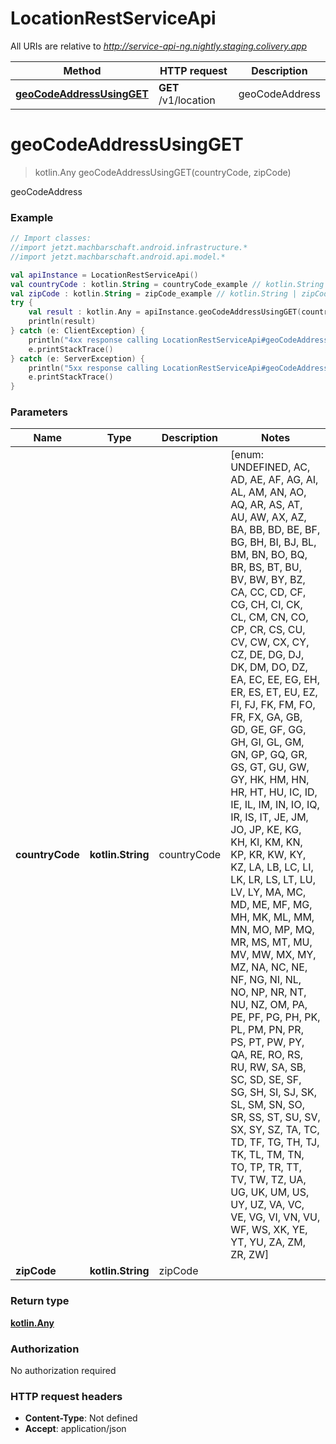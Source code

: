 # LocationRestServiceApi

All URIs are relative to *http://service-api-ng.nightly.staging.colivery.app*

Method | HTTP request | Description
------------- | ------------- | -------------
[**geoCodeAddressUsingGET**](LocationRestServiceApi.md#geoCodeAddressUsingGET) | **GET** /v1/location | geoCodeAddress


<a name="geoCodeAddressUsingGET"></a>
# **geoCodeAddressUsingGET**
> kotlin.Any geoCodeAddressUsingGET(countryCode, zipCode)

geoCodeAddress

### Example
```kotlin
// Import classes:
//import jetzt.machbarschaft.android.infrastructure.*
//import jetzt.machbarschaft.android.api.model.*

val apiInstance = LocationRestServiceApi()
val countryCode : kotlin.String = countryCode_example // kotlin.String | countryCode
val zipCode : kotlin.String = zipCode_example // kotlin.String | zipCode
try {
    val result : kotlin.Any = apiInstance.geoCodeAddressUsingGET(countryCode, zipCode)
    println(result)
} catch (e: ClientException) {
    println("4xx response calling LocationRestServiceApi#geoCodeAddressUsingGET")
    e.printStackTrace()
} catch (e: ServerException) {
    println("5xx response calling LocationRestServiceApi#geoCodeAddressUsingGET")
    e.printStackTrace()
}
```

### Parameters

Name | Type | Description  | Notes
------------- | ------------- | ------------- | -------------
 **countryCode** | **kotlin.String**| countryCode | [enum: UNDEFINED, AC, AD, AE, AF, AG, AI, AL, AM, AN, AO, AQ, AR, AS, AT, AU, AW, AX, AZ, BA, BB, BD, BE, BF, BG, BH, BI, BJ, BL, BM, BN, BO, BQ, BR, BS, BT, BU, BV, BW, BY, BZ, CA, CC, CD, CF, CG, CH, CI, CK, CL, CM, CN, CO, CP, CR, CS, CU, CV, CW, CX, CY, CZ, DE, DG, DJ, DK, DM, DO, DZ, EA, EC, EE, EG, EH, ER, ES, ET, EU, EZ, FI, FJ, FK, FM, FO, FR, FX, GA, GB, GD, GE, GF, GG, GH, GI, GL, GM, GN, GP, GQ, GR, GS, GT, GU, GW, GY, HK, HM, HN, HR, HT, HU, IC, ID, IE, IL, IM, IN, IO, IQ, IR, IS, IT, JE, JM, JO, JP, KE, KG, KH, KI, KM, KN, KP, KR, KW, KY, KZ, LA, LB, LC, LI, LK, LR, LS, LT, LU, LV, LY, MA, MC, MD, ME, MF, MG, MH, MK, ML, MM, MN, MO, MP, MQ, MR, MS, MT, MU, MV, MW, MX, MY, MZ, NA, NC, NE, NF, NG, NI, NL, NO, NP, NR, NT, NU, NZ, OM, PA, PE, PF, PG, PH, PK, PL, PM, PN, PR, PS, PT, PW, PY, QA, RE, RO, RS, RU, RW, SA, SB, SC, SD, SE, SF, SG, SH, SI, SJ, SK, SL, SM, SN, SO, SR, SS, ST, SU, SV, SX, SY, SZ, TA, TC, TD, TF, TG, TH, TJ, TK, TL, TM, TN, TO, TP, TR, TT, TV, TW, TZ, UA, UG, UK, UM, US, UY, UZ, VA, VC, VE, VG, VI, VN, VU, WF, WS, XK, YE, YT, YU, ZA, ZM, ZR, ZW]
 **zipCode** | **kotlin.String**| zipCode |

### Return type

[**kotlin.Any**](kotlin.Any.md)

### Authorization

No authorization required

### HTTP request headers

 - **Content-Type**: Not defined
 - **Accept**: application/json

